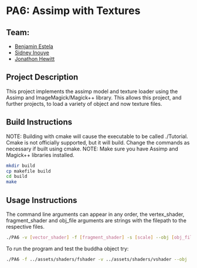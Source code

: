 # PA6: Assimp with Textures

## Team:
- [Benjamin Estela](https://github.com/nebunr)
- [Sidney Inouye](https://github.com/sinouye)
- [Jonathon Hewitt](https://github.com/zotlann)

## Project Description
This project implements the assimp model and texture loader using the Assimp and ImageMagick/Magick++ library. This allows this project, and further projects, to load a variety of object and now texture files.

## Build Instructions
NOTE: Building with cmake will cause the executable to be called ./Tutorial.  Cmake is not officially supported, but it will build. Change the commands as necessary if built using cmake.
NOTE: Make sure you have Assimp and Magick++ libraries installed.
```bash
mkdir build
cp makefile build
cd build
make
```

## Usage Instructions
The command line arguments can appear in any order, the vertex_shader, fragment_shader and obj_file arguments are strings with the filepath to the respective files.
```bash
./PA6 -v [vector_shader] -f [fragment_shader] -s [scale] --obj [obj_file]
```

To run the program and test the buddha object try:
```bash
./PA6 -f ../assets/shaders/fshader -v ../assets/shaders/vshader --obj ../assets/objects/buddha.obj
```
